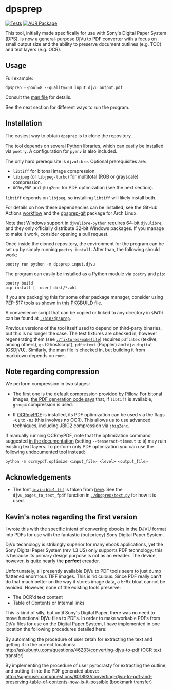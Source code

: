 # dpsprep

[![Tests](https://github.com/kcroker/dpsprep/actions/workflows/test.yml/badge.svg)](https://github.com/kcroker/dpsprep/actions/workflows/test.yml) [![AUR Package](https://img.shields.io/aur/version/dpsprep-git)](https://aur.archlinux.org/packages/dpsprep-git)

This tool, initially made specifically for use with Sony's Digital Paper System (DPS), is now a general-purpose DjVu to PDF converter with a focus on small output size and the ability to preserve document outlines (e.g. TOC) and text layers (e.g. OCR).

## Usage

Full example:

    dpsprep --pool=8 --quality=50 input.djvu output.pdf

Consult the [man file](./dpsprep.1.ronn) for details.

See the next section for different ways to run the program.

## Installation

The easiest way to obtain `dpsprep` is to clone the repository.

The tool depends on several Python libraries, which can easily be installed via `poetry`. A configuration for `pyenv` is also included.

The only hard prerequisite is `djvulibre`. Optional prerequisites are:
* `libtiff` for bitonal image compression.
* `libjpeg` (or `libjpeg-turbo`) for multitotal (RGB or grayscale) compression.
* `OCRmyPDF` and `jbig2enc` for PDF optimization (see the next section).

`libtiff` depends on `libjpeg`, so installing `libtiff` will likely install both.

For details on how these dependencies can be installed, see the GitHub Actions [workflow](./.github/workflows/test.yml) and the [dpsprep-git](https://aur.archlinux.org/packages/dpsprep-git) package for Arch Linux.

Note that Windows support in `djvulibre-python` requires 64-bit `djvulibre`, and they only officially distribute 32-bit Windows packages. If you manage to make it work, consider opening a pull request.

Once inside the cloned repository, the environment for the program can be set up by simply running `poetry install`. After than, the following should work:

    poetry run python -m dpsprep input.djvu

The program can easily be installed as a Python module via `poetry` and `pip`:

    poetry build
    pip install [--user] dist/*.whl

If you are packaging this for some other package manager, consider using PEP-517 tools as shown in [this PKGBUILD file](https://aur.archlinux.org/cgit/aur.git/tree/PKGBUILD?h=dpsprep-git).

A convenience script that can be copied or linked to any directory in `$PATH` can be found at [`./bin/dpsprep`](./bin/dpsprep).

Previous versions of the tool itself used to depend on third-party binaries, but this is no longer the case. The test fixtures are checked in, however regenerating them (see [`./fixtures/makefile`](./fixtures/makefile)) requires `pdflatex` (texlive, among others), `gs` (Ghostscript), `pdftotext` (Poppler) and `djvudigital` (GSDjVU). Similarly, the man file is checked in, but building it from markdown depends on `ronn`.

## Note regarding compression

We perform compression in two stages:

* The first one is the default compression provided by [Pillow](https://github.com/python-pillow/Pillow). For bitonal images, [the PDF generation code says](https://github.com/python-pillow/Pillow/blob/a088d54509e42e4eeed37d618b42d775c0d16ef5/src/PIL/PdfImagePlugin.py#L138C16-L138C16) that, if `libtiff` is available, `group4` compression is used.

* If [OCRmyPDF](https://github.com/ocrmypdf/OCRmyPDF) is installed, its PDF optimization can be used via the flags `-O1` to `-O3` (this involves no OCR). This allows us to use advanced techniques, including JBIG2 compression via `jbig2enc`.

If manually running OCRmyPDF, note that the optimization command suggested [in the documentation](https://ocrmypdf.readthedocs.io/en/latest/cookbook.html#optimize-images-without-performing-ocr) (setting `--tesseract-timeout` to `0`) may ruin existing text layers. To perform only PDF optimization you can use the following undocumented tool instead:

    python -m ocrmypdf.optimize <input_file> <level> <output_file>

## Acknowledgements

* The font [`invisible1.ttf`](./dpsprep/invisible.ttf) is taken from [here](https://www.angelfire.com/pr/pgpf/if.html). See the `djvu_pages_to_text_fpdf` function in [`./dpsprep/text.py`](./dpsprep/text.py) for how it is used.

## Kevin's notes regarding the first version

I wrote this with the specific intent of converting ebooks in the DJVU format into PDFs for use with the fantastic (but pricey) 
Sony Digital Paper System.

DjVu technology is strikingly superior for many ebook applications, yet the Sony Digital Paper System (rev 1.3 US)
only supports PDF technology: this is because its primary design purpose is not as an ereader.  The device, however, 
is quite nearly the **perfect** ereader.

Unfortunately, all presently available DjVu to PDF tools seem to just dump flattened enormous TIFF images.  This is ridiculous.
Since PDF really can't do that much better on the way it stores image data, a 5-6x bloat cannot be avoided.  However, none of the 
existing tools preserve:

* The OCR'd text content
* Table of Contents or Internal links

This is kind of silly, but until Sony's Digital Paper, there was no need to move functional DjVu files to PDFs.
In order to make workable PDFs from DjVu files for use on the Digital Paper System, I have implemented in one location the following
procedures detailed here:

By automating the procedure of user zetah for extracting the text and getting it in the correct locations:
http://askubuntu.com/questions/46233/converting-djvu-to-pdf (OCR text transfer)

By implementing the procedure of user pyrocrasty for extracting the outline, and putting it into the PDF generated above:
http://superuser.com/questions/801893/converting-djvu-to-pdf-and-preserving-table-of-contents-how-is-it-possible (bookmark transfer)
